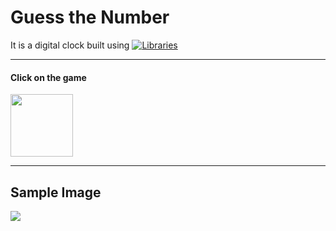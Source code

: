 # Guess the Number
It is a digital clock built using  [![Libraries](https://skills.thijs.gg/icons?i=html,css,js)](https://skills.thijs.gg)
<hr>
<h4>Click on the game</h4> 
<a href="https://indrarjun.github.io/Guess_Number/" target="_blank" rel="noopener noreferrer">
<img src="https://cdn-icons-png.flaticon.com/512/808/808439.png" width=100px height= 100px ></a>

<hr>

## Sample Image
<img src="Sample Images/sample.png">
